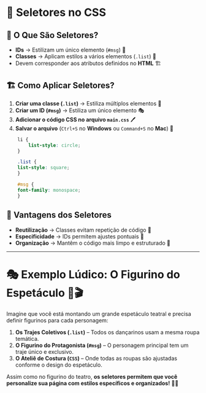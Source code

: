 # 🎨 Seletores no CSS

## 📌 O Que São Seletores?
- **IDs** → Estilizam um único elemento (`#msg`) 🎯
- **Classes** → Aplicam estilos a vários elementos (`.list`) 🔄
- Devem corresponder aos atributos definidos no **HTML** 🏗️

## 🏗️ Como Aplicar Seletores?
1. **Criar uma classe (`.list`)** → Estiliza múltiplos elementos 📂
2. **Criar um ID (`#msg`)** → Estiliza um único elemento 🎭
3. **Adicionar o código CSS no arquivo `main.css`** 🖊️
4. **Salvar o arquivo** (`Ctrl+S` no **Windows** ou `Command+S` no **Mac**) 💾

```css
    li {
        list-style: circle;
    }

    .list {
    list-style: square;
    }

    #msg {
    font-family: monospace;
    }
```

## 🚀 Vantagens dos Seletores
- **Reutilização** → Classes evitam repetição de código 🔄
- **Especificidade** → IDs permitem ajustes pontuais 🎨
- **Organização** → Mantêm o código mais limpo e estruturado 📜

---

# 🎭 Exemplo Lúdico: O Figurino do Espetáculo 👗🎬

Imagine que você está montando um grande espetáculo teatral e precisa definir figurinos para cada personagem:

1. **Os Trajes Coletivos (`.list`)** – Todos os dançarinos usam a mesma roupa temática.
2. **O Figurino do Protagonista (`#msg`)** – O personagem principal tem um traje único e exclusivo.
3. **O Ateliê de Costura (`CSS`)** – Onde todas as roupas são ajustadas conforme o design do espetáculo.

Assim como no figurino do teatro, **os seletores permitem que você personalize sua página com estilos específicos e organizados!** 🚀🎨